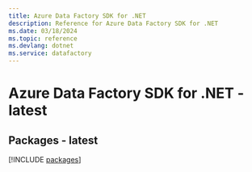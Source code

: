 ```yaml
---
title: Azure Data Factory SDK for .NET
description: Reference for Azure Data Factory SDK for .NET
ms.date: 03/18/2024
ms.topic: reference
ms.devlang: dotnet
ms.service: datafactory
---
```

# Azure Data Factory SDK for .NET - latest
## Packages - latest
[!INCLUDE [packages](data-factory-index.md)]